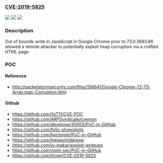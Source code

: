 ### [CVE-2019-5825](https://cve.mitre.org/cgi-bin/cvename.cgi?name=CVE-2019-5825)
![](https://img.shields.io/static/v1?label=Product&message=Chrome&color=blue)
![](https://img.shields.io/static/v1?label=Version&message=%3C%2073.0.3683.86%20&color=brighgreen)
![](https://img.shields.io/static/v1?label=Vulnerability&message=Out%20of%20bounds%20write&color=brighgreen)

### Description

Out of bounds write in JavaScript in Google Chrome prior to 73.0.3683.86 allowed a remote attacker to potentially exploit heap corruption via a crafted HTML page.

### POC

#### Reference
- http://packetstormsecurity.com/files/156641/Google-Chrome-72-73-Array.map-Corruption.html

#### Github
- https://github.com/0xT11/CVE-POC
- https://github.com/ARPSyndicate/cvemon
- https://github.com/developer3000S/PoC-in-GitHub
- https://github.com/fs0c-sh/exploits
- https://github.com/hectorgie/PoC-in-GitHub
- https://github.com/hwiwonl/dayone
- https://github.com/jo-makar/exploit-writeups
- https://github.com/nomi-sec/PoC-in-GitHub
- https://github.com/timwr/CVE-2019-5825

